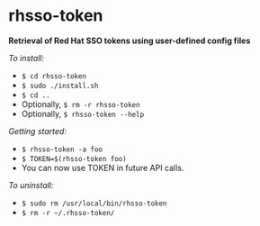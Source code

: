 <h1>rhsso-token</h1>

**Retrieval of Red Hat SSO tokens using user-defined config files**

_To install:_

- <code>$ cd rhsso-token</code>
- <code>$ sudo ./install.sh</code>
- <code>$ cd ..</code>
- Optionally, <code>$ rm -r rhsso-token</code>
- Optionally, <code>$ rhsso-token --help</code>

_Getting started:_

- <code>$ rhsso-token -a foo</code>
- <code>$ TOKEN=$(rhsso-token foo)</code>
- You can now use TOKEN in future API calls.

_To uninstall:_

- <code>$ sudo rm /usr/local/bin/rhsso-token</code>
- <code>$ rm -r ~/.rhsso-token/</code>
